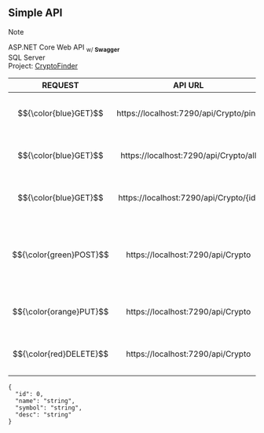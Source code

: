 ## Simple API
> [!NOTE]
> ASP.NET Core Web API <sub>w/ <b>Swagger</b></sub>  
> SQL Server  
> Project: [CryptoFinder](https://github.com/FabiomtGoncalves/CryptoFinder)  

| REQUEST | API URL                                 | DESC   |
|  :---:  |:---------------------------------------:|:-------:|
| $${\color{blue}GET}$$     | https://localhost:7290/api/Crypto/ping  | Ping, to know if the connection is success.                        |
| $${\color{blue}GET}$$     | https://localhost:7290/api/Crypto/all   | A list with every crypto in the db.                                |
| $${\color{blue}GET}$$     | https://localhost:7290/api/Crypto/{id}  | Get a specific crypto by id.                                       |
| $${\color{green}POST}$$   | https://localhost:7290/api/Crypto       | Create a crypto by specifying the correct info in each parameter.  |
| $${\color{orange}PUT}$$   | https://localhost:7290/api/Crypto       | Update info about an existing crypto.                              |
| $${\color{red}DELETE}$$   | https://localhost:7290/api/Crypto       | Delete an existing crypto by id.                                   |  


```
{
  "id": 0,
  "name": "string",
  "symbol": "string",
  "desc": "string"
}
```   
